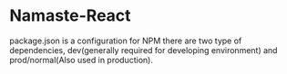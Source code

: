 # Namaste-React
package.json is a configuration for NPM
there are two type of dependencies, dev(generally required for developing environment) and prod/normal(Also used in production).
